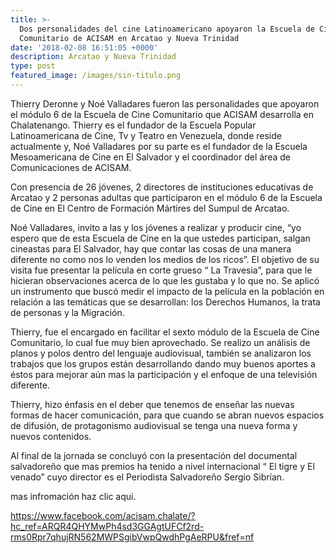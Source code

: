```yaml
---
title: >-
  Dos personalidades del cine Latinoamericano apoyaron la Escuela de Cine
  Comunitario de ACISAM en Arcatao y Nueva Trinidad
date: '2018-02-08 16:51:05 +0000'
description: Arcatao y Nueva Trinidad
type: post
featured_image: /images/sin-titulo.png
---
```

Thierry Deronne y Noé Valladares fueron las personalidades que apoyaron el módulo 6 de la Escuela de Cine Comunitario que ACISAM desarrolla en Chalatenango.  Thierry es el fundador de la Escuela Popular Latinoamericana de Cine, Tv y Teatro en Venezuela, donde reside actualmente y, Noé Valladares por su parte es el fundador de la Escuela Mesoamericana de Cine en El Salvador y el coordinador del área de Comunicaciones de ACISAM. 

Con presencia de 26 jóvenes, 2 directores de instituciones educativas de Arcatao y 2 personas adultas que participaron en el módulo 6 de la Escuela de Cine en El Centro de Formación Mártires del Sumpul de Arcatao.

Noé Valladares, invito a las y los jóvenes a realizar y producir cine, “yo espero que de esta Escuela de Cine en la que ustedes participan, salgan cineastas para El Salvador, hay que contar las cosas de una manera diferente no como nos lo venden los medios de los ricos”. El  objetivo de su visita fue presentar la película en corte grueso “ La Travesia”,  para que le hicieran observaciones acerca de lo que les gustaba y lo que no. Se aplicó un instrumento que buscó medir el impacto de la película en la población en relación a las temáticas que se desarrollan: los Derechos Humanos, la trata de personas y la Migración.

Thierry, fue el encargado en facilitar el sexto módulo de la Escuela de Cine Comunitario, lo cual fue muy bien aprovechado. Se realizo un análisis de planos y polos dentro del lenguaje audiovisual, también se analizaron los trabajos que los grupos están desarrollando dando muy buenos aportes a éstos para mejorar aún mas la participación y el enfoque de una televisión diferente.

Thierry, hizo énfasis en el deber que tenemos de enseñar las nuevas formas de hacer comunicación, para que cuando se abran nuevos espacios de difusión, de protagonismo audiovisual se tenga una nueva forma y nuevos contenidos.

Al final de la jornada se concluyó con la presentación del documental salvadoreño que mas premios ha tenido a nivel internacional “ El tigre y El venado” cuyo director es el Periodista Salvadoreño Sergio Sibrían.



mas infromación haz clic aqui. 

https://www.facebook.com/acisam.chalate/?hc_ref=ARQR4QHYMwPh4sd3GGAgtUFCf2rd-rms0Rpr7qhujRN562MWPSgibVwpQwdhPgAeRPU&fref=nf
